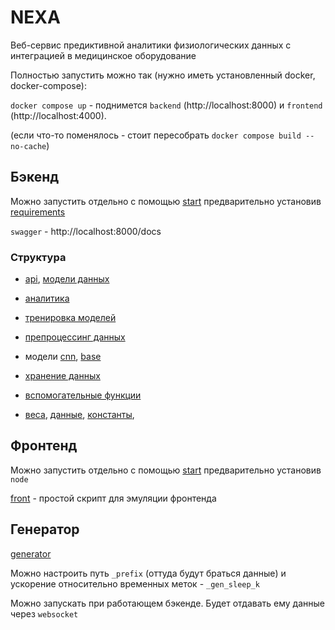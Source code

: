 # NEXA

Веб-сервис предиктивной аналитики физиологических данных с интеграцией в медицинское оборудование

Полностью запустить можно так (нужно иметь установленный docker, docker-compose):

`docker compose up` - поднимется `backend` (http://localhost:8000) и `frontend` (http://localhost:4000).

(если что-то поменялось - стоит пересобрать `docker compose build --no-cache`)

## Бэкенд

Можно запустить отдельно с помощью [start](backend/start.sh) предварительно установив [requirements](backend/requirements.txt)

`swagger` - http://localhost:8000/docs

### Структура

- [api](backend/app/api.py), [модели данных](backend/app/abstract/abstract.py)

- [аналитика](backend/app/compute/logic.py)
- [тренировка моделей](backend/app/compute/training.py)
- [препроцессинг данных](backend/app/compute/preprocessing.py)
- модели [cnn](backend/app/compute/prediction_cnn_gru.py), [base](backend/app/compute/prediction.py)

- [хранение данных](backend/app/storage/storage.py)

- [вспомогательные функции](backend/app/utils)

- [веса](backend/app/assets), [данные](backend/app/data), [константы](backend/app/consts.py), 

## Фронтенд

Можно запустить отдельно с помощью [start](frontend/start.sh) предварительно установив `node`

[front](tools/frontend_client.py) - простой скрипт для эмуляции фронтенда

## Генератор

[generator](tools/generator.py)

Можно настроить путь `_prefix` (оттуда будут браться данные) и ускорение относительно временных меток - `_gen_sleep_k`

Можно запускать при работающем бэкенде. Будет отдавать ему данные через `websocket`
